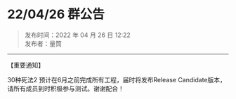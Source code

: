 # 22/04/26 群公告

> 发布时间：2022 年 04 月 26 日 12:22  
  发布者：量筒

---

【重要通知】

30种死法2 预计在6月之前完成所有工程，届时将发布Release Candidate版本，请所有成员到时积极参与测试。谢谢配合！
